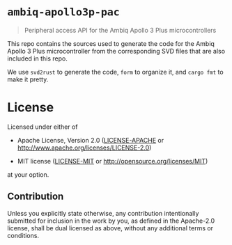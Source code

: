 # `ambiq-apollo3p-pac`

> Peripheral access API for the Ambiq Apollo 3 Plus microcontrollers

This repo contains the sources used to generate the code for the Ambiq Apollo 3 Plus
microcontroller from the corresponding SVD files that are also included
in this repo.

We use `svd2rust` to generate the code, `form` to organize it, and `cargo fmt`
to make it pretty.

# License

Licensed under either of

- Apache License, Version 2.0 ([LICENSE-APACHE](LICENSE-APACHE) or
  http://www.apache.org/licenses/LICENSE-2.0)

- MIT license ([LICENSE-MIT](LICENSE-MIT) or http://opensource.org/licenses/MIT)

at your option.

## Contribution

Unless you explicitly state otherwise, any contribution intentionally submitted
for inclusion in the work by you, as defined in the Apache-2.0 license, shall be
dual licensed as above, without any additional terms or conditions.

